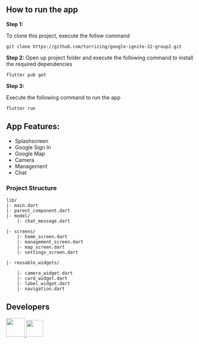 ## How to run the app 

**Step 1:**

To clone this project, execute the follow command

```
git clone https://github.com/torrizing/google-ignite-22-group2.git
```

**Step 2:**
Open up project folder and execute the following command to install the required dependencies

```
flutter pub get 
```

**Step 3:**

Execute the following command to run the app

```
flutter run
```

## App Features:

* Splashscreen
* Google Sign In
* Google Map
* Camera
* Management
* Chat

### Project Structure
```
lib/
|- main.dart
|- parent_component.dart
|- model/
    |- chat_message.dart
  
|- screens/
    |- home_screen.dart
    |- management_screen.dart
    |- map_screen.dart
    |- settings_screen.dart 
  
|- reusable_widgets/

    |- camera_widget.dart
    |- card_widget.dart
    |- label_widget.dart
    |- navigation.dart 
```

## Developers

<a href="https://github.com/joshuadavidang">
  <img src="https://user-images.githubusercontent.com/54788382/193444706-4cef3ba5-3024-4cea-ad4d-ff5b44566452.jpeg" width="50">
</a>

<a href="https://github.com/regineshalom">
  <img src="https://user-images.githubusercontent.com/54788382/193445284-58d99ae9-248f-428d-93ab-75f07f924e07.jpeg" width="45">
</a>

